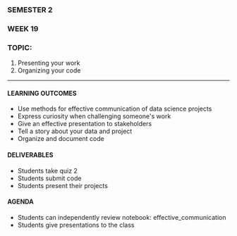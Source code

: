 ### SEMESTER 2
### WEEK 19
### TOPIC: 
   1) Presenting your work
   2) Organizing your code
   
---  

#### LEARNING OUTCOMES
- Use methods for effective communication of data science projects
- Express curiosity when challenging someone's work
- Give an effective presentation to stakeholders
- Tell a story about your data and project
- Organize and document code

#### DELIVERABLES
- Students take quiz 2
- Students submit code
- Students present their projects

#### AGENDA
- Students can independently review notebook: effective_communication
- Students give presentations to the class




